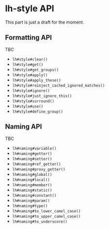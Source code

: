 lh-style API
============

This part is just a draft for the moment.

## Formatting API
TBC

* `lh#style#clear()`
* `lh#style#get()`
* `lh#style#get_groups()`
* `lh#style#apply()`
* `lh#style#apply_these()`
* `lh#style#reinject_cached_ignored_matches()`
* `lh#style#ignore()`
* `lh#style#just_ignore_this()`
* `lh#style#surround()`
* `lh#style#use()`
* `lh#style#define_group()`

## Naming API
TBC

* `lh#naming#variable()`
* `lh#naming#getter()`
* `lh#naming#setter()`
* `lh#naming#ref_getter()`
* `lh#naming#proxy_getter()`
* `lh#naming#global()`
* `lh#naming#local()`
* `lh#naming#member()`
* `lh#naming#static()`
* `lh#naming#constant()`
* `lh#naming#param()`
* `lh#naming#type()`
* `lh#naming#to_lower_camel_case()`
* `lh#naming#to_upper_camel_case()`
* `lh#naming#to_underscore()`

